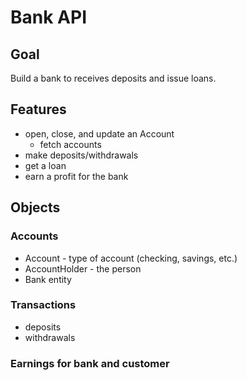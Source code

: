 # Bank API
## Goal
Build a bank to receives deposits and issue loans.    

## Features
- open, close, and update an Account
    - fetch accounts
- make deposits/withdrawals
- get a loan
- earn a profit for the bank

## Objects
### Accounts
- Account - type of account (checking, savings, etc.)
- AccountHolder - the person
- Bank entity
### Transactions
- deposits
- withdrawals
### 
### Earnings for bank and customer

